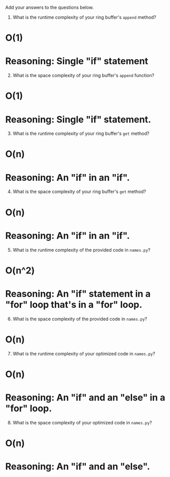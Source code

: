 Add your answers to the questions below.

1. What is the runtime complexity of your ring buffer's `append` method?
 # O(1) 
 # Reasoning: Single "if" statement

2. What is the space complexity of your ring buffer's `append` function?
 # O(1) 
 # Reasoning: Single "if" statement.

3. What is the runtime complexity of your ring buffer's `get` method?
 # O(n) 
 # Reasoning: An "if" in an "if".

4. What is the space complexity of your ring buffer's `get` method?
 # O(n) 
 # Reasoning: An "if" in an "if".

5. What is the runtime complexity of the provided code in `names.py`?
 # O(n^2) 
 # Reasoning: An "if" statement in a "for" loop that's in a "for" loop.

6. What is the space complexity of the provided code in `names.py`?
 # O(n) 

7. What is the runtime complexity of your optimized code in `names.py`?
 # O(n) 
 # Reasoning: An "if" and an "else" in a "for" loop.

8. What is the space complexity of your optimized code in `names.py`?
 # O(n) 
 # Reasoning: An "if" and an "else".
